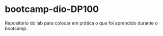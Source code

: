 # bootcamp-dio-DP100
Repositório do lab para colocar em prática o que foi aprendido durante o bootcamp.
